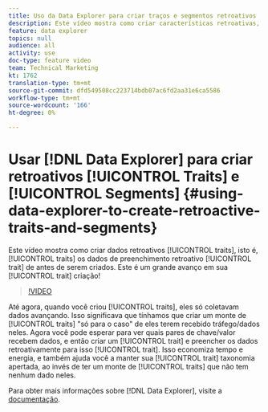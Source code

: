 ```yaml
---
title: Uso da Data Explorer para criar traços e segmentos retroativos
description: Este vídeo mostra como criar características retroativas, ou seja, características que preenchem dados retroativamente na característica de antes de sua criação. Este é um grande avanço na sua criação de traços!
feature: data explorer
topics: null
audience: all
activity: use
doc-type: feature video
team: Technical Marketing
kt: 1762
translation-type: tm+mt
source-git-commit: dfd549508cc223714bdb07ac6fd2aa31e6ca5586
workflow-type: tm+mt
source-wordcount: '166'
ht-degree: 0%

---
```



# Usar [!DNL Data Explorer] para criar retroativos [!UICONTROL Traits] e [!UICONTROL Segments] {#using-data-explorer-to-create-retroactive-traits-and-segments}

Este vídeo mostra como criar dados retroativos [!UICONTROL traits], isto é, [!UICONTROL traits] os dados de preenchimento retroativo [!UICONTROL trait] de antes de serem criados. Este é um grande avanço em sua [!UICONTROL trait] criação!

>[!VIDEO](https://video.tv.adobe.com/v/25169/?quality=12)

Até agora, quando você criou [!UICONTROL traits], eles só coletavam dados avançando. Isso significava que tínhamos que criar um monte de [!UICONTROL traits] &quot;só para o caso&quot; de eles terem recebido tráfego/dados neles. Agora você pode esperar para ver quais pares de chave/valor recebem dados, e então criar um [!UICONTROL trait] e preencher os dados retroativamente para isso [!UICONTROL trait]. Isso economiza tempo e energia, e também ajuda você a manter sua [!UICONTROL trait] taxonomia apertada, ao invés de ter um monte de [!UICONTROL traits] que não tem nenhum dado neles.

Para obter mais informações sobre [!DNL Data Explorer], visite a [documentação](https://experiencecloud.adobe.com/resources/help/en_US/aam/data-explorer.html).